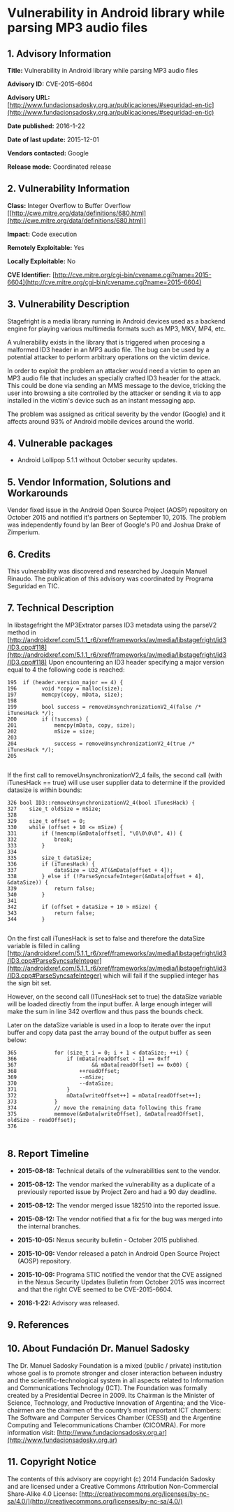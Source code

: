 
# Vulnerability in Android library while parsing MP3 audio files


## 1. Advisory Information

**Title:** Vulnerability in Android library while parsing MP3 audio files

**Advisory ID:** CVE-2015-6604

**Advisory URL:** [http://www.fundacionsadosky.org.ar/publicaciones/#seguridad-en-tic](http://www.fundacionsadosky.org.ar/publicaciones/#seguridad-en-tic)

**Date published:** 2016-1-22

**Date of last update:** 2015-12-01

**Vendors contacted:** Google

**Release mode:** Coordinated release



## 2. Vulnerability Information

**Class:** Integer Overflow to Buffer Overflow [[http://cwe.mitre.org/data/definitions/680.html](http://cwe.mitre.org/data/definitions/680.html)]

**Impact:** Code execution

**Remotely Exploitable:** Yes

**Locally Exploitable:** No

**CVE Identifier:** [http://cve.mitre.org/cgi-bin/cvename.cgi?name=2015-6604](http://cve.mitre.org/cgi-bin/cvename.cgi?name=2015-6604)



## 3. Vulnerability Description

Stagefright is a media library running in Android devices used as a backend engine for playing various multimedia formats such as MP3, MKV, MP4, etc.

A vulnerability exists in the library that is triggered when procesing a malformed ID3 header in an MP3 audio file. The bug can be used by a potential attacker to perform arbitrary operations on the victim device. 

In order to exploit the problem an attacker would need a victim to open an MP3 audio file that includes an specially crafted ID3 header for the attack. This could be done via sending an MMS message to the device, tricking the user into browsing a site controlled by the attacker or sending it via to app installed in the victim's device such as an instant messaging app.

The problem was assigned as critical severity by the vendor (Google) and it affects around 93% of Android mobile devices around the world.


## 4. Vulnerable packages

* Android Lollipop 5.1.1 without October security updates.

## 5. Vendor Information, Solutions and Workarounds

  Vendor fixed issue in the Android Open Source Project (AOSP) repository on October 2015 and notified it's partners on September 10, 2015. The problem was independently found by Ian Beer of Google's P0 and Joshua Drake of Zimperium.


## 6. Credits

This vulnerability was discovered and researched by Joaquín Manuel Rinaudo. The publication of this advisory was coordinated by Programa Seguridad en TIC. 

## 7. Technical Description

In libstagefright the MP3Extrator parses ID3 metadata using the parseV2 method in [http://androidxref.com/5.1.1_r6/xref/frameworks/av/media/libstagefright/id3/ID3.cpp#118](http://androidxref.com/5.1.1_r6/xref/frameworks/av/media/libstagefright/id3/ID3.cpp#118)
Upon encountering an ID3 header specifying a major version equal to 4 the following code is reached:

```
195  if (header.version_major == 4) {
196        void *copy = malloc(size);
197        memcpy(copy, mData, size);
198
199        bool success = removeUnsynchronizationV2_4(false /* iTunesHack */);
200        if (!success) {
201            memcpy(mData, copy, size);
202            mSize = size;
203
204            success = removeUnsynchronizationV2_4(true /* iTunesHack */);
205


```

If the first call to removeUnsynchronizationV2_4 fails, the second call (with iTunesHack == true) will use user supplier data to determine if the provided datasize is within bounds:

```
326 bool ID3::removeUnsynchronizationV2_4(bool iTunesHack) {
327    size_t oldSize = mSize;
328
329    size_t offset = 0;
330    while (offset + 10 <= mSize) {
331        if (!memcmp(&mData[offset], "\0\0\0\0", 4)) {
332            break;
333        }
334
335        size_t dataSize;
336        if (iTunesHack) {
337            dataSize = U32_AT(&mData[offset + 4]);
338        } else if (!ParseSyncsafeInteger(&mData[offset + 4], &dataSize)) {
339            return false;
340        }
341
342        if (offset + dataSize + 10 > mSize) {
343            return false;
344        }


```

On the first call  iTunesHack is set to false and therefore the dataSize variable is filled in calling [http://androidxref.com/5.1.1_r6/xref/frameworks/av/media/libstagefright/id3/ID3.cpp#ParseSyncsafeInteger](http://androidxref.com/5.1.1_r6/xref/frameworks/av/media/libstagefright/id3/ID3.cpp#ParseSyncsafeInteger) which will fail if the supplied integer has the sign bit set. 

However, on the second call (ITunesHack set to true) the dataSize variable will be loaded directly from the input buffer. A large enough integer will make the sum in line 342 overflow and thus pass the bounds check.

Later on the dataSize variable is used in a loop to iterate over the input buffer and copy data past the array bound of the output buffer as seen below:

```
365            for (size_t i = 0; i + 1 < dataSize; ++i) {
366                if (mData[readOffset - 1] == 0xff
367                        && mData[readOffset] == 0x00) {
368                    ++readOffset;
369                    --mSize;
370                    --dataSize;
371                }
372                mData[writeOffset++] = mData[readOffset++];
373            }
374            // move the remaining data following this frame
375            memmove(&mData[writeOffset], &mData[readOffset], oldSize - readOffset);
376


```


## 8. Report Timeline

* **2015-08-18:** 
        Technical details of the vulnerabilities sent to the vendor.
        
* **2015-08-12:** 
        The vendor marked the vulnerability as a duplicate of a previously reported issue by Project Zero and had a 90 day deadline.
        
* **2015-08-12:** 
        The vendor merged issue 182510 into the reported issue.
        
* **2015-08-12:** 
        The vendor notified that a fix for the bug was merged into the internal branches.
        
* **2015-10-05:** 
        Nexus security bulletin - October 2015 published.
        
* **2015-10-09:** 
        Vendor released a patch in Android Open Source Project (AOSP) repository.
        
* **2015-10-09:** 
        Programa STIC notified the vendor that the CVE assigned in the Nexus Security Updates Bulletin from October 2015 was incorrect and that the right CVE seemed to be CVE-2015-6604.
        
* **2016-1-22:** 
        Advisory was released. 

## 9. References



## 10. About Fundación Dr. Manuel Sadosky

The Dr. Manuel Sadosky Foundation is a mixed (public / private) institution whose goal is to promote stronger and closer interaction between industry and the scientific-technological system in all aspects related to Information and Communications Technology (ICT). The Foundation was formally created by a Presidential Decree in 2009. Its Chairman is the Minister of Science, Technology, and Productive Innovation of Argentina; and the Vice-chairmen are the chairmen of the country’s most important ICT chambers: The Software and Computer Services Chamber (CESSI) and the Argentine Computing and Telecommunications Chamber (CICOMRA). For more information visit: [http://www.fundacionsadosky.org.ar](http://www.fundacionsadosky.org.ar)

## 11. Copyright Notice

The contents of this advisory are copyright (c) 2014 Fundación Sadosky and are licensed under a Creative Commons Attribution Non-Commercial Share-Alike 4.0 License: [http://creativecommons.org/licenses/by-nc-sa/4.0/](http://creativecommons.org/licenses/by-nc-sa/4.0/)
